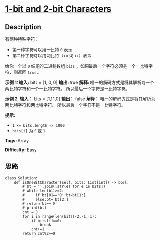 # [1-bit and 2-bit Characters][title]

## Description

有两种特殊字符：

  * 第一种字符可以用一比特 `0` 表示
  * 第二种字符可以用两比特（`10` 或 `11`）表示

给你一个以 `0` 结尾的二进制数组 `bits` ，如果最后一个字符必须是一个一比特字符，则返回 `true` 。



**示例  1:**
            **输入:** bits = [1, 0, 0]    **输出:** true    **解释:** 唯一的解码方式是将其解析为一个两比特字符和一个一比特字符。    所以最后一个字符是一比特字符。    

**示例  2:**
            **输入：** bits = [1,1,1,0]    **输出：** false    **解释：** 唯一的解码方式是将其解析为两比特字符和两比特字符。    所以最后一个字符不是一比特字符。    



**提示:**

  * `1 <= bits.length <= 1000`
  * `bits[i]` 为 `0` 或 `1`


**Tags:** Array

**Difficulty:** Easy

## 思路

``` python3
class Solution:
    def isOneBitCharacter(self, bits: List[int]) -> bool:
        # bt = ''.join([str(e) for e in bits])
        # while len(bt)>=2:
        #     if bt[0]=='0':bt=bt[1:]
        #     else:bt= bt[2:]
        # return bt=='0'
        # print(bt)
        cnt = 0
        for i in range(len(bits)-2,-1,-1):
            if bits[i]==0:
                break
            cnt+=1
        return cnt%2==0
```

[title]: https://leetcode-cn.com/problems/1-bit-and-2-bit-characters
